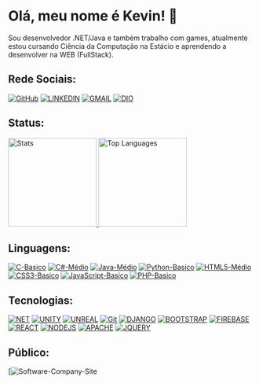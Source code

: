 # Olá, meu nome é Kevin! 👋

Sou desenvolvedor .NET/Java e também trabalho com games, atualmente estou cursando Ciência da Computação na Estácio e aprendendo a desenvolver na WEB (FullStack).

## Rede Sociais:
[![GitHub](https://img.shields.io/badge/github-%23121011.svg?style=for-the-badge&logo=github&logoColor=white)](https://github.com/klooke)
[![LINKEDIN](https://img.shields.io/badge/linkedin-%230077B5.svg?style=for-the-badge&logo=linkedin&logoColor=white)](https://www.linkedin.com/in/kevin-oliveira-damasceno-41babb215/)
[![GMAIL](https://img.shields.io/badge/Gmail-D14836?style=for-the-badge&logo=gmail&logoColor=white)](mailto:klooke2013@gmail.com)
[![DIO](https://img.shields.io/badge/-Perfil%20DIO-09f?style=for-the-badge)](https://web.dio.me/users/klooke2013?tab=skills)

## Status:
<div align="left">
  <a href="#">
      <img height="180em" alt="Stats" src="https://github-readme-stats-ddj8eakll-klooke.vercel.app/api?username=klooke&theme=dark&show_icons=true&hide_border=true&include_all_commits=true" />
      <img height="180em" alt="Top Languages" src="https://github-readme-stats-ddj8eakll-klooke.vercel.app/api/top-langs/?username=klooke&theme=dark&show_icons=true&hide_border=true&layout=compact&hide_title=true&size_weight=0.5&count_weight=0.5" />
  </a>
</div>

## Linguagens:
[![C-Basico](https://img.shields.io/badge/c-%2300599C.svg?style=for-the-badge&logo=c&logoColor=white)](#)
[![C#-Médio](https://img.shields.io/badge/c%23-%23239120.svg?style=for-the-badge&logo=c-sharp&logoColor=white)](#)
[![Java-Médio](https://img.shields.io/badge/java-%23ED8B00.svg?style=for-the-badge&logo=openjdk&logoColor=white)](#)
[![Python-Basico](https://img.shields.io/badge/python-3670A0?style=for-the-badge&logo=python&logoColor=ffdd54)](#)
[![HTML5-Médio](https://img.shields.io/badge/html5-%23E34F26.svg?style=for-the-badge&logo=html5&logoColor=white)](#)
[![CSS3-Basico](https://img.shields.io/badge/css3-%231572B6.svg?style=for-the-badge&logo=css3&logoColor=white)](#)
[![JavaScript-Basico](https://img.shields.io/badge/javascript-%23323330.svg?style=for-the-badge&logo=javascript&logoColor=%23F7DF1E)](#)
[![PHP-Basico](https://img.shields.io/badge/php-%23777BB4.svg?style=for-the-badge&logo=php&logoColor=white)](#)

## Tecnologias:
[![NET](https://img.shields.io/badge/.NET-512BD4?style=for-the-badge&logo=dotnet&logoColor=white)](#)
[![UNITY](https://img.shields.io/badge/Unity-100000?style=for-the-badge&logo=unity&logoColor=white)](#)
[![UNREAL](https://img.shields.io/badge/-Unreal%20Engine-313131?style=for-the-badge&logo=unreal-engine&logoColor=white)](#)
[![Git](https://img.shields.io/badge/git-%23F05033.svg?style=for-the-badge&logo=git&logoColor=white)](#)
[![DJANGO](https://img.shields.io/badge/Django-092E20?style=for-the-badge&logo=django&logoColor=green)](#)
[![BOOTSTRAP](https://img.shields.io/badge/Bootstrap-563D7C?style=for-the-badge&logo=bootstrap&logoColor=white)](#)
[![FIREBASE](https://img.shields.io/badge/firebase-ffca28?style=for-the-badge&logo=firebase&logoColor=black)](#)
[![REACT](https://img.shields.io/badge/React-20232A?style=for-the-badge&logo=react&logoColor=61DAFB)](#)
[![NODEJS](https://img.shields.io/badge/Node.js-339933?style=for-the-badge&logo=nodedotjs&logoColor=white)](#)
[![APACHE](https://img.shields.io/badge/Apache-D22128?style=for-the-badge&logo=Apache&logoColor=white)](#)
[![JQUERY](https://img.shields.io/badge/jQuery-0769AD?style=for-the-badge&logo=jquery&logoColor=white)](#)
<br />

## Público:
[![Software-Company-Site](https://github.com/klooke/site-software-company)

